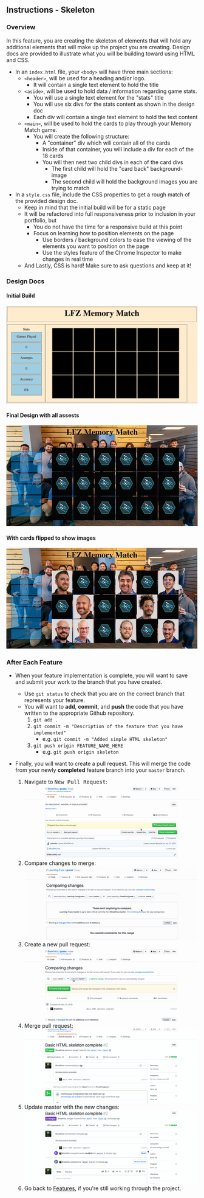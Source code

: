 Instructions - Skeleton
--

### Overview

In this feature, you are creating the skeleton of elements that will hold any additional elements that will make up the project you are creating. Design docs are provided to illustrate what you will be building toward using HTML and CSS.

- In an `index.html` file, your `<body>` will have three main sections:
  - `<header>`, will be used for a heading and/or logo.
    - It will contain a single text element to hold the title
  - `<aside>`, will be used to hold data / information regarding game stats.
    - You will use a single text element for the "stats" title
    - You will use six divs for the stats content as shown in the design doc
    - Each div will contain a single text element to hold the text content
  - `<main>`, will be used to hold the cards to play through your Memory Match game.
    - You will create the following structure:
      - A "container" div which will contain all of the cards
      - Inside of that container, you will include a div for each of the 18 cards
      - You will then nest two child divs in each of the card divs
        - The first child will hold the "card back" background-image
        - The second child will hold the background images you are trying to match
- In a `style.css` file, include the CSS properties to get a rough match of the provided design doc.
  - Keep in mind that the initial build will be for a static page
  - It will be refactored into full responsiveness prior to inclusion in your portfolio, but
    - You do not have the time for a responsive build at this point
    - Focus on learning how to position elements on the page
      - Use borders / background colors to ease the viewing of the elements you want to position on the page
      - Use the styles feature of the Chrome Inspector to make changes in real time
  - And Lastly, CSS is hard! Make sure to ask questions and keep at it!


### Design Docs



#### Initial Build
![initial-build](../images/basic-template.jpg)

#### Final Design with all assests
![initial-build](../images/demo-pic-1.jpg)

#### With cards flipped to show images
![initial-build](../images/demo-pic-2.jpg)





### After Each Feature

- When your feature implementation is complete, you will want to save and submit your work to the branch that you have created.
  - Use `git status` to check that you are on the correct branch that represents your feature.
  - You will want to **add**, **commit**, and **push** the code that you have written to the appropriate Github repository.
    1. `git add .`
    2. `git commit -m "Description of the feature that you have implemented"`
       - e.g. `git commit -m "Added simple HTML skeleton"`
    3. `git push origin FEATURE_NAME_HERE`
       - e.g. `git push origin skeleton`

- Finally, you will want to create a pull request. This will merge the code from your newly **completed** feature branch into your `master` branch.

  1. Navigate to <kbd>New Pull Request</kbd>:
  ![Navigate to pull requests](../post-feature/navigate-to-pull-request.gif)
  2. Compare changes to merge:
  ![Compare changes to merge](../post-feature/compare-changes.gif)
  3. Create a new pull request:
  ![Create new pull request](../post-feature/create-pull-request.gif)
  4. Merge pull request:
  ![Merge pull request](../post-feature/merge-pull-request.gif)
  5. Update master with the new changes:
  ![Update master](../post-feature/pull-new-changes.gif)
  6. Go back to [Features](../../README.md), if you're still working through the project.
